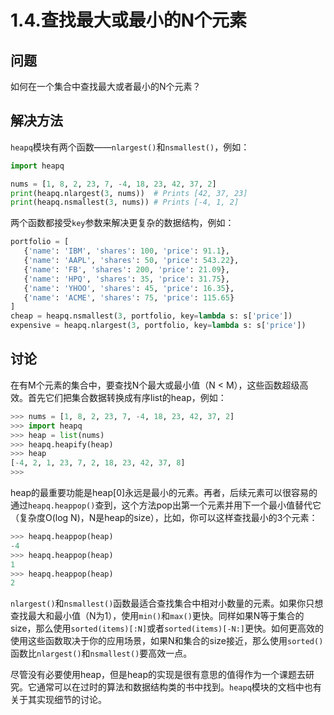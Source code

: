 # 1.4.查找最大或最小的N个元素

## 问题

如何在一个集合中查找最大或者最小的N个元素？

## 解决方法

`heapq`模块有两个函数——`nlargest()`和`nsmallest()`，例如：

```python
import heapq

nums = [1, 8, 2, 23, 7, -4, 18, 23, 42, 37, 2]
print(heapq.nlargest(3, nums))  # Prints [42, 37, 23]
print(heapq.nsmallest(3, nums)) # Prints [-4, 1, 2]
```

两个函数都接受`key`参数来解决更复杂的数据结构，例如：

```python
portfolio = [
   {'name': 'IBM', 'shares': 100, 'price': 91.1},
   {'name': 'AAPL', 'shares': 50, 'price': 543.22},
   {'name': 'FB', 'shares': 200, 'price': 21.09},
   {'name': 'HPQ', 'shares': 35, 'price': 31.75},
   {'name': 'YHOO', 'shares': 45, 'price': 16.35},
   {'name': 'ACME', 'shares': 75, 'price': 115.65}
]
cheap = heapq.nsmallest(3, portfolio, key=lambda s: s['price'])
expensive = heapq.nlargest(3, portfolio, key=lambda s: s['price'])
```

## 讨论

在有M个元素的集合中，要查找N个最大或最小值（N < M），这些函数超级高效。首先它们把集合数据转换成有序list的heap，例如：

```python
>>> nums = [1, 8, 2, 23, 7, -4, 18, 23, 42, 37, 2]
>>> import heapq
>>> heap = list(nums)
>>> heapq.heapify(heap)
>>> heap
[-4, 2, 1, 23, 7, 2, 18, 23, 42, 37, 8]
>>>
```

heap的最重要功能是heap[0]永远是最小的元素。再者，后续元素可以很容易的通过`heapq.heappop()`查到，这个方法pop出第一个元素并用下一个最小值替代它（复杂度O(log N)，N是heap的size），比如，你可以这样查找最小的3个元素：

```python
>>> heapq.heappop(heap)
-4
>>> heapq.heappop(heap)
1
>>> heapq.heappop(heap)
2
```

`nlargest()`和`nsmallest()`函数最适合查找集合中相对小数量的元素。如果你只想查找最大和最小值（N为1），使用`min()`和`max()`更快。同样如果N等于集合的size，那么使用`sorted(items)[:N]`或者`sorted(items)[-N:]`更快。如何更高效的使用这些函数取决于你的应用场景，如果N和集合的size接近，那么使用`sorted()`函数比`nlargest()`和`nsmallest()`要高效一点。

尽管没有必要使用heap，但是heap的实现是很有意思的值得作为一个课题去研究。它通常可以在过时的算法和数据结构类的书中找到。`heapq`模块的文档中也有关于其实现细节的讨论。

